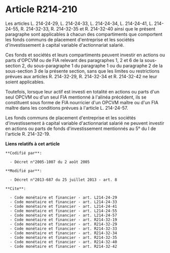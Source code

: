# Article R214-210

Les articles L. 214-24-29, 
L. 214-24-33, L. 214-24-34, L. 214-24-41, L. 214-24-55, R. 214-32-33, R. 214-32-35 et R. 214-32-40 ainsi que le présent
paragraphe sont applicables à chacun des compartiments que comportent les fonds communs de placement d'entreprise et les
sociétés d'investissement à capital variable d'actionnariat salarié. 

Ces fonds et sociétés et leurs compartiments peuvent investir en actions ou parts d'OPCVM ou de FIA relevant des paragraphes
1, 2 et 6 de la sous-section 2, du sous-paragraphe 1 du paragraphe 1 ou du paragraphe 2 de la sous-section 3 de la présente
section, sans que les limites ou restrictions prévues aux articles R. 214-32-29, R. 214-32-34 et R. 214-32-42 ne leur soient
applicables. 

Toutefois, lorsque leur actif est investi en totalité en actions ou parts d'un seul OPCVM ou d'un seul FIA mentionné à
l'alinéa précédent, ils se constituent sous forme de FIA nourricier d'un OPCVM maître ou d'un FIA maître dans les conditions
prévues à l'article L. 214-24-57. 

Les fonds communs de placement d'entreprise et les sociétés d'investissement à capital variable d'actionnariat salarié ne
peuvent investir en actions ou parts de fonds d'investissement mentionnés au 5° du I de l'article R. 214-32-19.

**Liens relatifs à cet article**

	**Codifié par**:

	  - Décret n°2005-1007 du 2 août 2005

	**Modifié par**:

	  - Décret n°2013-687 du 25 juillet 2013 - art. 8

	**Cite**:

	  - Code monétaire et financier - art. L214-24-29
	  - Code monétaire et financier - art. L214-24-33
	  - Code monétaire et financier - art. L214-24-41
	  - Code monétaire et financier - art. L214-24-55
	  - Code monétaire et financier - art. L214-24-57
	  - Code monétaire et financier - art. R214-32-19
	  - Code monétaire et financier - art. R214-32-29
	  - Code monétaire et financier - art. R214-32-33
	  - Code monétaire et financier - art. R214-32-34
	  - Code monétaire et financier - art. R214-32-35
	  - Code monétaire et financier - art. R214-32-40
	  - Code monétaire et financier - art. R214-32-42
